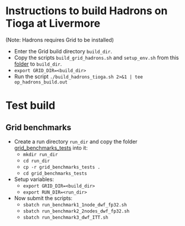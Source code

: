 # Instructions to build Hadrons on Tioga at Livermore
(Note: Hadrons requires Grid to be installed)
- Enter the Grid build directory `build_dir`.
- Copy the scripts `build_grid_hadrons.sh` and `setup_env.sh` from this [folder](https://github.com/vmos1/su4_dm_grid_lsd/tree/main/hadrons_build/hadrons_tioga) to `build_dir`.
- `export GRID_DIR=<build_dir>`
- Run the script `./build_hadrons_tioga.sh 2>&1 | tee op_hadrons_build.out`

# Test build
## Grid benchmarks
- Create a run directory `run_dir` and copy the folder [grid_benchmarks_tests](https://github.com/vmos1/su4_dm_grid_lsd/tree/main/grid_build/grid_tioga/grid_benchmarks_tests) into it: 
  - `mkdir run_dir`
  - `cd run_dir`
  - `cp -r grid_benchmarks_tests .`
  - `cd grid_benchmarks_tests` 
- Setup variables:
  - `export GRID_DIR=<build_dir>`
  - `export RUN_DIR=<run_dir>`
- Now submit the scripts:
  - `sbatch run_benchmark1_1node_dwf_fp32.sh`
  - `sbatch run_benchmark2_2nodes_dwf_fp32.sh`
  - `sbatch run_benchmark3_dwf_ITT.sh`
